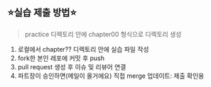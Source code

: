 ## ⭐️실습 제출 방법⭐️

>  practice 디렉토리 안에 chapter00 형식으로 디렉토리 생성


1. 로컬에서 chapter?? 디렉토리 안에 실습 파일 작성
2. fork한 본인 레포에 커밋 후 push
3. pull request 생성 후 이슈 및 리뷰어 연결
4. 파트장이 승인하면(메일이 올거에요) 직접 merge
업데이트: 제출 확인용

